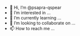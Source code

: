 - 👋 Hi, I’m @psapra-qspear
- 👀 I’m interested in ...
- 🌱 I’m currently learning ...
- 💞️ I’m looking to collaborate on ...
- 📫 How to reach me ...

<!---
psapra-qspear/psapra-qspear is a ✨ special ✨ repository because its `README.md` (this file) appears on your GitHub profile.
You can click the Preview link to take a look at your changes.
--->
